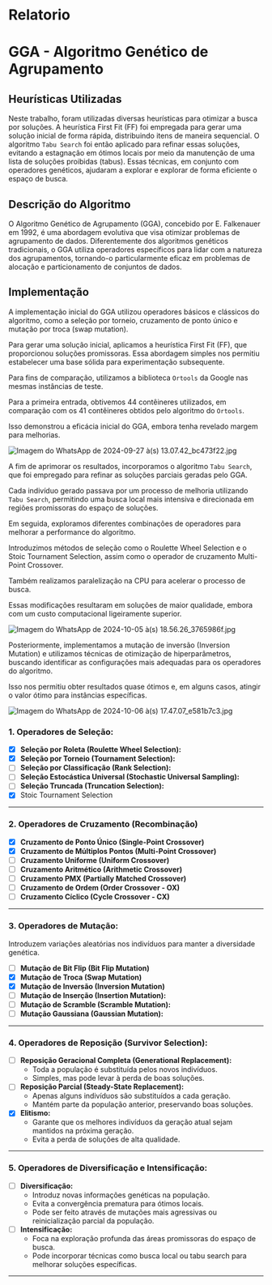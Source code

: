 # Relatorio

# GGA - Algoritmo Genético de Agrupamento

## Heurísticas Utilizadas

Neste trabalho, foram utilizadas diversas heurísticas para otimizar a busca por soluções. A heurística First Fit (FF) foi empregada para gerar uma solução inicial de forma rápida, distribuindo itens de maneira sequencial. O algoritmo `Tabu Search` foi então aplicado para refinar essas soluções, evitando a estagnação em ótimos locais por meio da manutenção de uma lista de soluções proibidas (tabus). Essas técnicas, em conjunto com operadores genéticos, ajudaram a explorar e explorar de forma eficiente o espaço de busca.

## Descrição do Algoritmo

O Algoritmo Genético de Agrupamento (GGA), concebido por E. Falkenauer em 1992, é uma abordagem evolutiva que visa otimizar problemas de agrupamento de dados. Diferentemente dos algoritmos genéticos tradicionais, o GGA utiliza operadores específicos para lidar com a natureza dos agrupamentos, tornando-o particularmente eficaz em problemas de alocação e particionamento de conjuntos de dados.

## Implementação

A implementação inicial do GGA utilizou operadores básicos e clássicos do algoritmo, como a seleção por torneio, cruzamento de ponto único e mutação por troca (swap mutation). 

Para gerar uma solução inicial, aplicamos a heurística First Fit (FF), que proporcionou soluções promissoras. Essa abordagem simples nos permitiu estabelecer uma base sólida para experimentação subsequente.

Para fins de comparação, utilizamos a biblioteca `Ortools` da Google nas mesmas instâncias de teste. 

Para a primeira entrada, obtivemos 44 contêineres utilizados, em comparação com os 41 contêineres obtidos pelo algoritmo do `Ortools`. 

Isso demonstrou a eficácia inicial do GGA, embora tenha revelado margem para melhorias.

![Imagem do WhatsApp de 2024-09-27 à(s) 13.07.42_bc473f22.jpg](https://prod-files-secure.s3.us-west-2.amazonaws.com/896373d6-990b-4cc9-a3a2-bbb05b4e2ced/b1bedbf8-8219-4c9c-9e17-62fefc229103/Imagem_do_WhatsApp_de_2024-09-27_(s)_13.07.42_bc473f22.jpg)

A fim de aprimorar os resultados, incorporamos o algoritmo `Tabu Search`, que foi empregado para refinar as soluções parciais geradas pelo GGA. 

Cada indivíduo gerado passava por um processo de melhoria utilizando `Tabu Search`, permitindo uma busca local mais intensiva e direcionada em regiões promissoras do espaço de soluções.

Em seguida, exploramos diferentes combinações de operadores para melhorar a performance do algoritmo. 

Introduzimos métodos de seleção como o Roulette Wheel Selection e o Stoic Tournament Selection, assim como o operador de cruzamento Multi-Point Crossover. 

Também realizamos paralelização na CPU para acelerar o processo de busca. 

Essas modificações resultaram em soluções de maior qualidade, embora com um custo computacional ligeiramente superior.

![Imagem do WhatsApp de 2024-10-05 à(s) 18.56.26_3765986f.jpg](https://prod-files-secure.s3.us-west-2.amazonaws.com/896373d6-990b-4cc9-a3a2-bbb05b4e2ced/b52d4343-1d64-4eff-9124-fdba203f4413/Imagem_do_WhatsApp_de_2024-10-05_(s)_18.56.26_3765986f.jpg)

Posteriormente, implementamos a mutação de inversão (Inversion Mutation) e utilizamos técnicas de otimização de hiperparâmetros, buscando identificar as configurações mais adequadas para os operadores do algoritmo. 

Isso nos permitiu obter resultados quase ótimos e, em alguns casos, atingir o valor ótimo para instâncias específicas.

![Imagem do WhatsApp de 2024-10-06 à(s) 17.47.07_e581b7c3.jpg](https://prod-files-secure.s3.us-west-2.amazonaws.com/896373d6-990b-4cc9-a3a2-bbb05b4e2ced/2bdfa39b-7896-4ccd-a9e2-919c02267512/Imagem_do_WhatsApp_de_2024-10-06_(s)_17.47.07_e581b7c3.jpg)

### **1. Operadores de Seleção:**

- [x]  **Seleção por Roleta (Roulette Wheel Selection):**
- [x]  **Seleção por Torneio (Tournament Selection):**
- [ ]  **Seleção por Classificação (Rank Selection):**
- [ ]  **Seleção Estocástica Universal (Stochastic Universal Sampling):**
- [ ]  **Seleção Truncada (Truncation Selection):**
- [x]  Stoic Tournament Selection

---

### **2. Operadores de Cruzamento (Recombinação)**

- [x]  **Cruzamento de Ponto Único (Single-Point Crossover)**
- [x]  **Cruzamento de Múltiplos Pontos (Multi-Point Crossover)**
- [ ]  **Cruzamento Uniforme (Uniform Crossover)**
- [ ]  **Cruzamento Aritmético (Arithmetic Crossover)**
- [ ]  **Cruzamento PMX (Partially Matched Crossover)**
- [ ]  **Cruzamento de Ordem (Order Crossover - OX)**
- [ ]  **Cruzamento Cíclico (Cycle Crossover - CX)**

---

### **3. Operadores de Mutação:**

Introduzem variações aleatórias nos indivíduos para manter a diversidade genética.

- [ ]  **Mutação de Bit Flip (Bit Flip Mutation)**
- [x]  **Mutação de Troca (Swap Mutation)**
- [x]  **Mutação de Inversão (Inversion Mutation)**
- [ ]  **Mutação de Inserção (Insertion Mutation):**
- [ ]  **Mutação de Scramble (Scramble Mutation):**
- [ ]  **Mutação Gaussiana (Gaussian Mutation):**

---

### **4. Operadores de Reposição (Survivor Selection):**

- [ ]  **Reposição Geracional Completa (Generational Replacement):**
    - Toda a população é substituída pelos novos indivíduos.
    - Simples, mas pode levar à perda de boas soluções.
- [ ]  **Reposição Parcial (Steady-State Replacement):**
    - Apenas alguns indivíduos são substituídos a cada geração.
    - Mantém parte da população anterior, preservando boas soluções.
- [x]  **Elitismo:**
    - Garante que os melhores indivíduos da geração atual sejam mantidos na próxima geração.
    - Evita a perda de soluções de alta qualidade.

---

### **5. Operadores de Diversificação e Intensificação:**

- [ ]  **Diversificação:**
    - Introduz novas informações genéticas na população.
    - Evita a convergência prematura para ótimos locais.
    - Pode ser feito através de mutações mais agressivas ou reinicialização parcial da população.
- [ ]  **Intensificação:**
    - Foca na exploração profunda das áreas promissoras do espaço de busca.
    - Pode incorporar técnicas como busca local ou tabu search para melhorar soluções específicas.

---